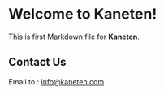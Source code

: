# Welcome to Kaneten!

This is first Markdown file for **Kaneten**. 


## Contact Us

Email to : info@kaneten.com
